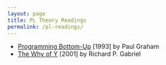 ```yaml
---
layout: page
title: PL Theory Readings
permalink: /pl-readings/
---
```


* [Programming Bottom-Up](http://www.paulgraham.com/progbot.html) [1993] by Paul Graham
* [The Why of Y](https://www.dreamsongs.com/Files/WhyOfY.pdf) [2001] by Richard P. Gabriel